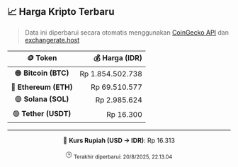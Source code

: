 

<!-- HARGA_KRIPTO -->
## 📈 Harga Kripto Terbaru

> Data ini diperbarui secara otomatis menggunakan [CoinGecko API](https://www.coingecko.com/) dan [exchangerate.host](https://exchangerate.host/)

<div align="center">

| 🪙 Token | 💰 Harga (IDR) |
|:------:|---------------:|
| 🟠 **Bitcoin (BTC)**   | Rp 1.854.502.738 |
| 🔵 **Ethereum (ETH)**  | Rp 69.510.577 |
| 🟣 **Solana (SOL)**    | Rp 2.985.624 |
| 🟢 **Tether (USDT)**   | Rp 16.300 |

---

💱 **Kurs Rupiah (USD → IDR)**: Rp 16.313

🕒 <sub>Terakhir diperbarui: 20/8/2025, 22.13.04</sub>

</div>
<!-- /HARGA_KRIPTO -->